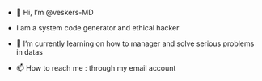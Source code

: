 - 👋 Hi, I’m @veskers-MD
- I am a system code generator and ethical hacker 
- 🌱 I’m currently learning on how to manager and solve serious problems in datas
  

- 📫 How to reach me : through my email account 


<!---
veskers-MD/veskers-MD is a ✨ special ✨ repository because its `README.md` (this file) appears on your GitHub profile.
You can click the Preview link to take a look at your changes.
--->
